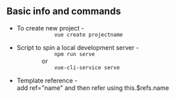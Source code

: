 <h2>Basic info and commands</h2>
<ul>
    <li> 
        To create new project -         
        <code>
            vue create projectname
        </code>
    </li>
    <li> 
        Script to spin a local development server -         
        <code>
            npm run serve
        </code>
        or
        <code>
            vue-cli-service serve
        </code>
    </li>
    <li> 
        Template reference - <br>add ref="name" and then refer using this.$refs.name
    </li>
</ul>
